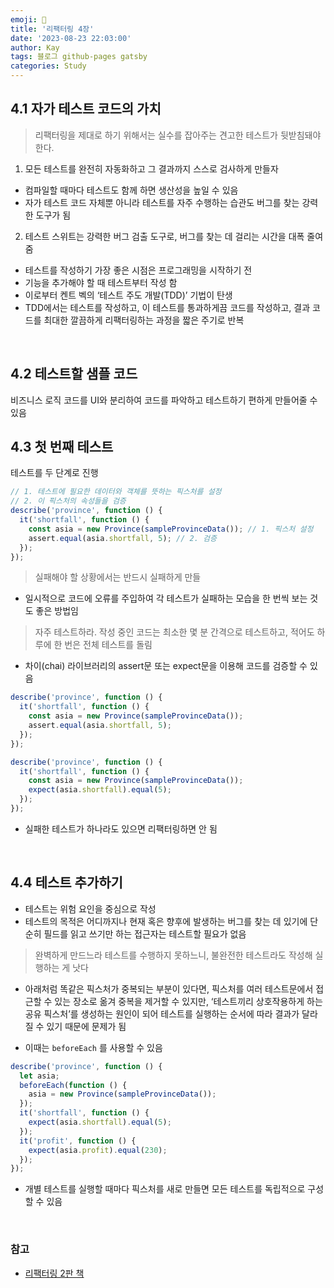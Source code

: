 ```yaml
---
emoji: 👋
title: '리팩터링 4장'
date: '2023-08-23 22:03:00'
author: Kay
tags: 블로그 github-pages gatsby
categories: Study
---
```


## 4.1 자가 테스트 코드의 가치

> 리팩터링을 제대로 하기 위해서는 실수를 잡아주는 견고한 테스트가 뒷받침돼야 한다.

1. 모든 테스트를 완전히 자동화하고 그 결과까지 스스로 검사하게 만들자

- 컴파일할 때마다 테스트도 함께 하면 생산성을 높일 수 있음
- 자가 테스트 코드 자체뿐 아니라 테스트를 자주 수행하는 습관도 버그를 찾는 강력한 도구가 됨

2. 테스트 스위트는 강력한 버그 검출 도구로, 버그를 찾는 데 걸리는 시간을 대폭 줄여줌

- 테스트를 작성하기 가장 좋은 시점은 프로그래밍을 시작하기 전
- 기능을 추가해야 할 때 테스트부터 작성 함
- 이로부터 켄트 벡의 ‘테스트 주도 개발(TDD)’ 기법이 탄생
- TDD에서는 테스트를 작성하고, 이 테스트를 통과하게끔 코드를 작성하고, 결과 코드를 최대한 깔끔하게 리팩터링하는 과정을 짧은 주기로 반복

<br>

## 4.2 테스트할 샘플 코드

비즈니스 로직 코드를 UI와 분리하여 코드를 파악하고 테스트하기 편하게 만들어줄 수 있음

## 4.3 첫 번째 테스트

테스트를 두 단계로 진행

```ts
// 1. 테스트에 필요한 데이터와 객체를 뜻하는 픽스처를 설정
// 2. 이 픽스처의 속성들을 검증
describe('province', function () {
  it('shortfall', function () {
    const asia = new Province(sampleProvinceData()); // 1. 픽스처 설정
    assert.equal(asia.shortfall, 5); // 2. 검증
  });
});
```

> 실패해야 할 상황에서는 반드시 실패하게 만들

- 일시적으로 코드에 오류를 주입하여 각 테스트가 실패하는 모습을 한 번씩 보는 것도 좋은 방법임

> 자주 테스트하라. 작성 중인 코드는 최소한 몇 분 간격으로 테스트하고, 적어도 하루에 한 번은 전체 테스트를 돌림

- 차이(chai) 라이브러리의 assert문 또는 expect문을 이용해 코드를 검증할 수 있음

```ts
describe('province', function () {
  it('shortfall', function () {
    const asia = new Province(sampleProvinceData());
    assert.equal(asia.shortfall, 5);
  });
});

describe('province', function () {
  it('shortfall', function () {
    const asia = new Province(sampleProvinceData());
    expect(asia.shortfall).equal(5);
  });
});
```

- 실패한 테스트가 하나라도 있으면 리팩터링하면 안 됨

<br>

## 4.4 테스트 추가하기

- 테스트는 위험 요인을 중심으로 작성
- 테스트의 목적은 어디까지나 현재 혹은 향후에 발생하는 버그를 찾는 데 있기에 단순히 필드를 읽고 쓰기만 하는 접근자는 테스트할 필요가 없음

> 완벽하게 만드느라 테스트를 수행하지 못하느니, 불완전한 테스트라도 작성해 실행하는 게 낫다

- 아래처럼 똑같은 픽스처가 중복되는 부분이 있다면, 픽스처를 여러 테스트문에서 접근할 수 있는 장소로 옮겨 중복을 제거할 수 있지만, ‘테스트끼리 상호작용하게 하는 공유 픽스처’를 생성하는 원인이 되어 테스트를 실행하는 순서에 따라 결과가 달라질 수 있기 때문에 문제가 됨

- 이때는 `beforeEach` 를 사용할 수 있음

```ts
describe('province', function () {
  let asia;
  beforeEach(function () {
    asia = new Province(sampleProvinceData());
  });
  it('shortfall', function () {
    expect(asia.shortfall).equal(5);
  });
  it('profit', function () {
    expect(asia.profit).equal(230);
  });
});
```

- 개별 테스트를 실행할 때마다 픽스처를 새로 만들면 모든 테스트를 독립적으로 구성할 수 있음

<br>

### 참고

- [리팩터링 2판 책](https://www.yes24.com/Product/Goods/89649360)

```toc

```
